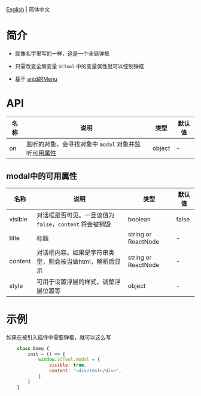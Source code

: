 [English](./README.md) | 简体中文

# 简介

- 就像名字里写的一样，这是一个全局弹框

- 只需改变全局变量 `SCTool` 中的变量属性就可以控制弹框

- 基于 [antd的Menu](https://ant.design/components/modal-cn/)
  
# API  

| 名称 | 说明 | 类型 | 默认值 |
| --- | --- | --- | --- |
| on | 监听的对象，会寻找对象中 `modal` 对象并监听[可用属性](#modal中的可用属性) | object | - |
  
## modal中的可用属性

| 名称 | 说明 | 类型 | 默认值 |
| --- | --- | --- | --- |
| visible | 对话框是否可见。一旦该值为 `false`，`content` 将会被销毁 | boolean | false |
| title | 标题 | string or ReactNode | - |
| content | 对话框内容。如果是字符串类型，则会被当做html，解析后显示 | string or ReactNode | - |
| style | 可用于设置浮层的样式，调整浮层位置等 | object | - |

# 示例

如果在被引入插件中需要弹框，就可以这么写

``` javascript
    class Demo {
        init = () => {
            window.SCTool.modal = {
                visible: true,
                content: '<div>test</div>',
            }
        }
    }
```